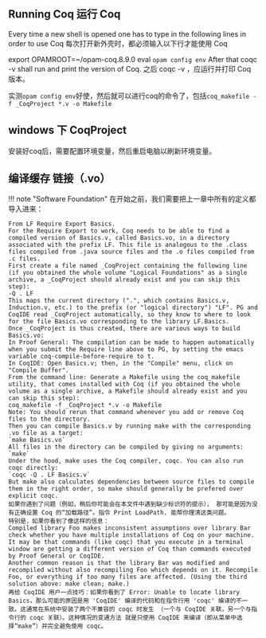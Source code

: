 ## Running Coq 运行 Coq
Every time a new shell is opened one has to type in the following lines in order to use Coq
每次打开新外壳时，都必须输入以下行才能使用 Coq

export OPAMROOT=~/opam-coq.8.9.0
eval `opam config env`
After that coqc -v shall run and print the version of Coq.
之后 coqc -v ，应运行并打印 Coq 版本。

实测`opam config env`好使，然后就可以进行coq的命令了，包括`coq_makefile -f _CoqProject *.v -o Makefile`

## windows 下 CoqProject
安装好coq后，需要配置环境变量，然后重启电脑以刷新环境变量。

## 编译缓存 链接（.vo）
!!! note "Software Foundation" 
    在开始之前，我们需要把上一章中所有的定义都导入进来：

    From LF Require Export Basics.
    For the Require Export to work, Coq needs to be able to find a compiled version of Basics.v, called Basics.vo, in a directory associated with the prefix LF. This file is analogous to the .class files compiled from .java source files and the .o files compiled from .c files.
    First create a file named _CoqProject containing the following line (if you obtained the whole volume "Logical Foundations" as a single archive, a _CoqProject should already exist and you can skip this step):
    -Q . LF
    This maps the current directory (".", which contains Basics.v, Induction.v, etc.) to the prefix (or "logical directory") "LF". PG and CoqIDE read _CoqProject automatically, so they know to where to look for the file Basics.vo corresponding to the library LF.Basics.
    Once _CoqProject is thus created, there are various ways to build Basics.vo:
    In Proof General: The compilation can be made to happen automatically when you submit the Require line above to PG, by setting the emacs variable coq-compile-before-require to t.
    In CoqIDE: Open Basics.v; then, in the "Compile" menu, click on "Compile Buffer".
    From the command line: Generate a Makefile using the coq_makefile utility, that comes installed with Coq (if you obtained the whole volume as a single archive, a Makefile should already exist and you can skip this step):
    coq_makefile -f _CoqProject *.v -o Makefile
    Note: You should rerun that command whenever you add or remove Coq files to the directory.
    Then you can compile Basics.v by running make with the corresponding .vo file as a target:
    `make Basics.vo`
    All files in the directory can be compiled by giving no arguments:
    `make`
    Under the hood, make uses the Coq compiler, coqc. You can also run coqc directly:
    `coqc -Q . LF Basics.v`
    But make also calculates dependencies between source files to compile them in the right order, so make should generally be prefered over explicit coqc.
    如果你遇到了问题（例如，稍后你可能会在本文件中遇到缺少标识符的提示）， 那可能是因为没有正确设置 Coq 的“加载路径”。指令 Print LoadPath. 能帮你理清这类问题。
    特别是，如果你看到了像这样的信息：
    Compiled library Foo makes inconsistent assumptions over library Bar
    check whether you have multiple installations of Coq on your machine. It may be that commands (like coqc) that you execute in a terminal window are getting a different version of Coq than commands executed by Proof General or CoqIDE.
    Another common reason is that the library Bar was modified and recompiled without also recompiling Foo which depends on it. Recompile Foo, or everything if too many files are affected. (Using the third solution above: make clean; make.)
    再给 CoqIDE 用户一点技巧：如果你看到了 Error: Unable to locate library Basics，那么可能的原因是用 'CoqIDE' 编译的代码和在指令行用 'coqc' 编译的不一致。这通常在系统中安装了两个不兼容的 coqc 时发生 （一个与 CoqIDE 关联，另一个与指令行的 coqc 关联）。这种情况的变通方法 就是只使用 CoqIDE 来编译（即从菜单中选择“make”）并完全避免使用 coqc。

